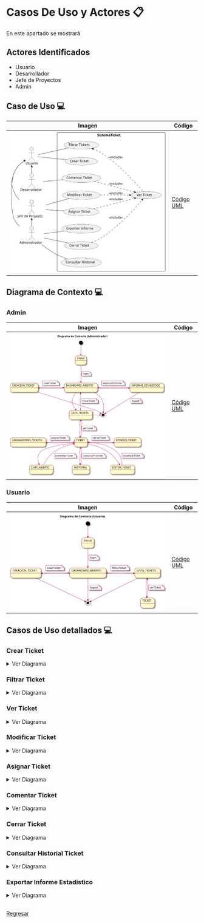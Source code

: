 # Casos De Uso y Actores 📋

En este apartado se mostrará

## Actores Identificados

- Usuario
- Desarrollador
- Jefe de Proyectos
- Admin

## Caso de Uso 💻

| Imagen | Código |
|--------|--------|
|![Imagen](/imagenes/modelosUML/CDUSistemaTicket.svg)|[Código UML](/modelosUML/CasosDeUsos/CDU%20SistemaTicket.puml)|


## Diagrama de Contexto 💻
### Admin

| Imagen | Código |
|--------|--------|
|![Imagen](/imagenes/modelosUML/DiagramaContextoAdmin.svg)|[Código UML](/modelosUML/DiagramaDeContexto/DiagramaDeContextoAdmin.puml)|

### Usuario

| Imagen | Código |
|--------|--------|
|![Imagen](/imagenes/modelosUML/DiagramaContextoUsuario.svg)|[Código UML](/modelosUML/DiagramaDeContexto/DiagramaDeContextoUsuario.puml)|


## Casos de Uso detallados 💻
### Crear Ticket

<details>
<summary>Ver Diagrama</summary>

| Imagen | Código |
|--------|--------|
|![Imagen](/imagenes/modelosUML/CDUCrearTicket.svg)|[Código UML](/modelosUML/CasosDeUsos/CasosDetallados/CrearTicket.puml)|

</details>


### Filtrar Ticket

<details>
<summary>Ver Diagrama</summary>

| Imagen | Código |
|--------|--------|
|![Imagen](/imagenes/modelosUML/CDUFiltrarTicket.svg)|[Código UML](/modelosUML/CasosDeUsos/CasosDetallados/FiltrarTicket.puml)|

</details>

### Ver Ticket

<details>
<summary>Ver Diagrama</summary>

| Imagen | Código |
|--------|--------|
|![Imagen](/imagenes/modelosUML/CDUVerTicket.svg)|[Código UML](/modelosUML/CasosDeUsos/CasosDetallados/VerTicket.puml)|

</details>


### Modificar Ticket

<details>
<summary>Ver Diagrama</summary>

| Imagen | Código |
|--------|--------|
|![Imagen](/imagenes/modelosUML/CDUModificarTicket.svg)|[Código UML](/modelosUML/CasosDeUsos/CasosDetallados/ModificarTicket.puml)|


</details>

### Asignar Ticket

<details>
<summary>Ver Diagrama</summary>

| Imagen | Código |
|--------|--------|
|![Imagen](/imagenes/modelosUML/CDUAsignarTicket.svg)|[Código UML](/modelosUML/CasosDeUsos/CasosDetallados/AsignarTicket.puml)|

</details>

### Comentar Ticket

<details>
<summary>Ver Diagrama</summary>

| Imagen | Código |
|--------|--------|
|![Imagen](/imagenes/modelosUML/CDUComentarTicket.svg)|[Código UML](/modelosUML/CasosDeUsos/CasosDetallados/ComentarTicket.puml)|

</details>


### Cerrar Ticket

<details>
<summary>Ver Diagrama</summary>

| Imagen | Código |
|--------|--------|
|![Imagen](/imagenes/modelosUML/CDUCerrarTicket.svg)|[Código UML](/modelosUML/CasosDeUsos/CasosDetallados/CerrarTicket.puml)|

</details>

### Consultar Historial Ticket

<details>
<summary>Ver Diagrama</summary>

| Imagen | Código |
|--------|--------|
|![Imagen](/imagenes/modelosUML/CDUConsultarHistorial.svg)|[Código UML](/modelosUML/CasosDeUsos/CasosDetallados/ConsultarHistorial.puml)|

</details>

### Exportar Informe Estadistico

<details>
<summary>Ver Diagrama</summary>

| Imagen | Código |
|--------|--------|
|![Imagen](/imagenes/modelosUML/CDUExportarInforme.svg)|[Código UML](/modelosUML/CasosDeUsos/CasosDetallados/ExportarInformeEstadistico.puml)|

</details>

<br>

[Regresar](/README.md)